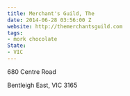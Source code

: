```yaml
---
title: Merchant's Guild, The
date: 2014-06-28 03:56:00 Z
website: http://themerchantsguild.com
tags:
- mork chocolate
State:
- VIC
---
```


680 Centre Road

Bentleigh East, VIC 3165
